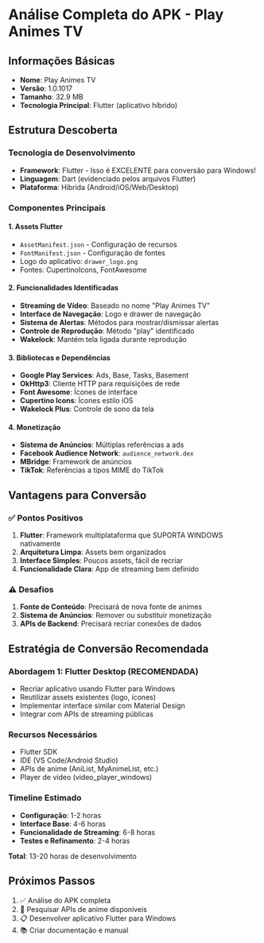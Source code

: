 # Análise Completa do APK - Play Animes TV

## Informações Básicas
- **Nome**: Play Animes TV
- **Versão**: 1.0.1017
- **Tamanho**: 32.9 MB
- **Tecnologia Principal**: Flutter (aplicativo híbrido)

## Estrutura Descoberta

### Tecnologia de Desenvolvimento
- **Framework**: Flutter - Isso é EXCELENTE para conversão para Windows!
- **Linguagem**: Dart (evidenciado pelos arquivos Flutter)
- **Plataforma**: Híbrida (Android/iOS/Web/Desktop)

### Componentes Principais

#### 1. Assets Flutter
- `AssetManifest.json` - Configuração de recursos
- `FontManifest.json` - Configuração de fontes
- Logo do aplicativo: `drawer_logo.png`
- Fontes: CupertinoIcons, FontAwesome

#### 2. Funcionalidades Identificadas
- **Streaming de Vídeo**: Baseado no nome "Play Animes TV"
- **Interface de Navegação**: Logo e drawer de navegação
- **Sistema de Alertas**: Métodos para mostrar/dismissar alertas
- **Controle de Reprodução**: Método "play" identificado
- **Wakelock**: Mantém tela ligada durante reprodução

#### 3. Bibliotecas e Dependências
- **Google Play Services**: Ads, Base, Tasks, Basement
- **OkHttp3**: Cliente HTTP para requisições de rede
- **Font Awesome**: Ícones de interface
- **Cupertino Icons**: Ícones estilo iOS
- **Wakelock Plus**: Controle de sono da tela

#### 4. Monetização
- **Sistema de Anúncios**: Múltiplas referências a ads
- **Facebook Audience Network**: `audience_network.dex`
- **MBridge**: Framework de anúncios
- **TikTok**: Referências a tipos MIME do TikTok

## Vantagens para Conversão

### ✅ Pontos Positivos
1. **Flutter**: Framework multiplataforma que SUPORTA WINDOWS nativamente
2. **Arquitetura Limpa**: Assets bem organizados
3. **Interface Simples**: Poucos assets, fácil de recriar
4. **Funcionalidade Clara**: App de streaming bem definido

### ⚠️ Desafios
1. **Fonte de Conteúdo**: Precisará de nova fonte de animes
2. **Sistema de Anúncios**: Remover ou substituir monetização
3. **APIs de Backend**: Precisará recriar conexões de dados

## Estratégia de Conversão Recomendada

### Abordagem 1: Flutter Desktop (RECOMENDADA)
- Recriar aplicativo usando Flutter para Windows
- Reutilizar assets existentes (logo, ícones)
- Implementar interface similar com Material Design
- Integrar com APIs de streaming públicas

### Recursos Necessários
- Flutter SDK
- IDE (VS Code/Android Studio)
- APIs de anime (AniList, MyAnimeList, etc.)
- Player de vídeo (video_player_windows)

### Timeline Estimado
- **Configuração**: 1-2 horas
- **Interface Base**: 4-6 horas  
- **Funcionalidade de Streaming**: 6-8 horas
- **Testes e Refinamento**: 2-4 horas

**Total**: 13-20 horas de desenvolvimento

## Próximos Passos
1. ✅ Análise do APK completa
2. 🔄 Pesquisar APIs de anime disponíveis
3. 📋 Desenvolver aplicativo Flutter para Windows
4. 📚 Criar documentação e manual
